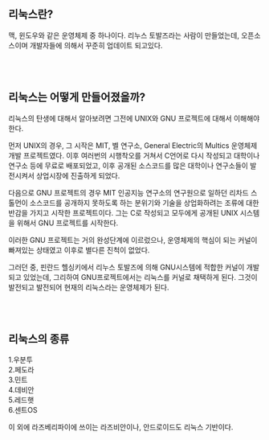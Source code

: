 ## 리눅스란?

맥, 윈도우와 같은 운영체제 중 하나이다. 리누스 토발즈라는 사람이 만들었는데, 오픈소스이며 개발자들에 의해서 꾸준히 업데이트 되고있다.  

<br><br/>
## 리눅스는 어떻게 만들어졌을까?

리눅스의 탄생에 대해서 알아보려면 그전에 UNIX와 GNU 프로젝트에 대해서 이해해야한다.

먼저 UNIX의 경우, 그 시작은 MIT, 벨 연구소, General Electric의 Multics 운영체제 개발 프로젝트였다. 이후 여러번의 시행착오를 거쳐서 C언어로 다시 작성되고 대학이나 연구소 등에 무료로 배포되었고, 이후 공개된 소스코드를 많은 대학이나 연구소들이 발전시켜서 상업시장에 진출하게 되었다.

다음으로 GNU 프로젝트의 경우 MIT 인공지능 연구소의 연구원으로 일하던 리차드 스톨먼이 소스코드를 공개하지 못하도록 하는 분위기와 기술을 상업화하려는 조류에 대한 반감을 가지고 시작한 프로젝트이다. 그는 C로 작성되고 모두에게 공개된 UNIX 시스템을 위해서 GNU 프로젝트를 시작한다.

이러한 GNU 프로젝트는 거의 완성단계에 이르렀으나, 운영체제의 핵심이 되는 커널이 빠져있는 상태였고 이후로 별다른 진척이 없었다.

그러던 중, 핀란드 헬싱키에서 리누스 토발즈에 의해 GNU시스템에 적합한 커널이 개발되고 있었는데, 그리하여 GNU프로젝트에서는 리눅스를 커널로 채택하게 된다. 그것이 발전되고 발전되어 현재의 리눅스라는 운영체제가 된다.  

<br><br/>
## 리눅스의 종류

1.우분투  
2.페도라  
3.민트  
4.데비안  
5.레드햇  
6.센트OS

이 외에 라즈베리파이에 쓰이는 라즈비안이나, 안드로이드도 리눅스 기반이다.  

